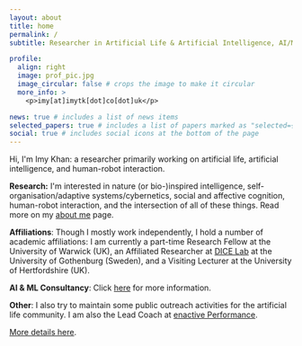 ```yaml
---
layout: about
title: home
permalink: /
subtitle: Researcher in Artificial Life & Artificial Intelligence, AI/ML/Data Science Consultant.

profile:
  align: right
  image: prof_pic.jpg
  image_circular: false # crops the image to make it circular
  more_info: >
    <p>imy[at]imytk[dot]co[dot]uk</p>

news: true # includes a list of news items
selected_papers: true # includes a list of papers marked as "selected={true}"
social: true # includes social icons at the bottom of the page
---
```

Hi, I'm Imy Khan: a researcher primarily working on artificial life, artificial intelligence, and human-robot interaction. 

**Research:** I'm interested in nature (or bio-)inspired intelligence, self-organisation/adaptive systems/cybernetics, social and affective cognition, human-robot interaction, and the intersection of all of these things. Read more on my [about me](/people/) page.

**Affiliations**: Though I mostly work independently, I hold a number of academic affiliations: I am currently a part-time Research Fellow at the University of Warwick (UK), an Affiliated Researcher at [DICE Lab](https://www.dice-r-lab.com/) at the University of Gothenburg (Sweden), and a Visiting Lecturer at the University of Hertfordshire (UK). 

**AI & ML Consultancy**: Click [here](/consultancy/) for more information.

**Other**: I also try to maintain some public outreach activities for the artificial life community. I am also the Lead Coach at [enactive Performance](https://enactive.co.uk). 

[More details here](/people/).




